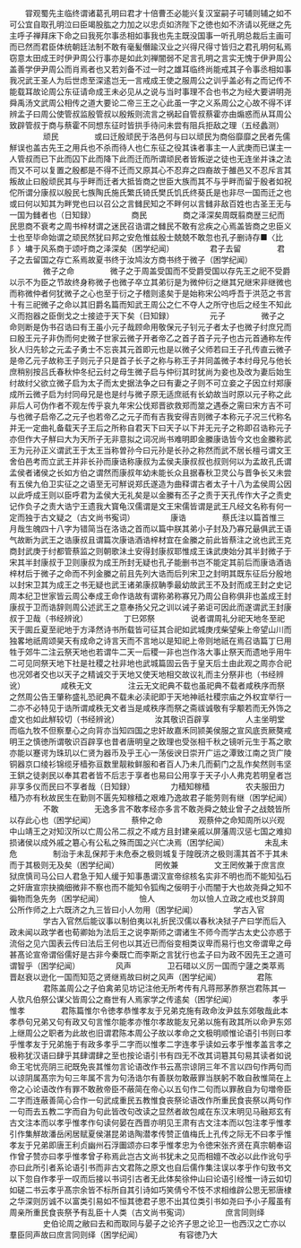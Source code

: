 <!-- { "loadSidebar": true } -->
　　甞观蜀先主临终谓诸葛孔明曰君才十倍曹丕必能兴复汉室嗣子可辅则辅之如不可公宜自取孔明泣曰臣竭股肱之力加之以忠贞如济陛下之徳也如不济请以死继之先主呼子禅拜床下命之曰我死尔事丞相如事我也先主既没国事一听孔明总裁后主画可而已然而君臣体统朝廷法制不敢有毫髪僭踰汉业之兴得尺得寸皆归之君孔明何私焉窃意太田成王时伊尹周公行事亦是如此刘禅闇弱不足言孔明之言实无愧于伊尹周公盖善学伊尹周公而肖焉者也又若刘备不过一时之雄耳临终尚能戒其子令事丞相如事我况武王圣人为后世虑至深逺岂无一言戒成王使之服周公之训乎盖必有之而记传不能载耳故论周公东征请命成王未必见从之说与当时事理不合也书之为经大要讲明尧舜禹汤文武周公相传之道大要论二帝三王之心此虽一字之义系周公之心故不得不详辨孟子曰周公使管叔监殷管叔以殷叛则流言之祸起自管叔蔡霍亦由煽惑而从耳周公致辟管叔于商与蔡霍不同想东征时皆拱手待问未尝有阻兵拒敌之理（五经蠡测）
　　
　　顽民
　　
　　或曰迁殷顽民于洛邑何与曰以顽民为商俗靡靡之民者先儒觧误也盖古先王之用兵也不杀而待人也仁东征之役其诛者事主一人武庚而已谋主一人管叔而已下此而囚下此而降下此而迁而所谓顽民者皆叛逆之徒也无连坐并诛之法而又不可以复置之殷都是不得不迁而又原其心不忍弃之四裔故于雒邑又不忍斥言其叛故止曰殷顽民其与乎畔而迁者大抵皆商之世臣大族而其不与乎畔而留于殷者如祝佗所谓分康叔以殷民七族陶氏施氏繁氏锜氏樊氏饥氏终葵氏是也非尽一国而迁之也或曰何以知其为畔党也曰以召公之言雠民知之不畔何以言雠非敌百姓也古圣王无与一国为雠者也（日知録）
　　
　　商民
　　
　　商之泽深矣周既翦商歴三纪而民思商不衰考之周书梓材谓之迷民召诰谓之雠民不敢有忿疾之心焉盖皆商之忠臣义士也至毕命始谓之顽民然犹曰邦之安危惟兹殷士兢兢不敢忽也孔子删诗存■〈比阝〉墉于风系商于颂吁商之泽深矣（困学纪闻）
　　
　　君子去留
　　
　　君子之去留国之存亡系焉故夏书终于汝鸠汝方商书终于微子（困学纪闻）
　　
　　微子之命
　　
　　微子之于周盖受国而不受爵受国以存先王之祀不受爵以示不为臣之节故终身称微子也微子卒立其弟衍是为微仲衍之继其兄继宋非继微也而称微仲者何犹微子之心也至于衍之子稽则逺矣于是始称宋公呜呼吾于洪范之书言十有三祀微子之命以其旧爵名篇而知武王周公之仁不夺人之所守也后之经生不知此义而抱器之臣倒戈之士接迹于天下矣（日知録）
　　
　　元子
　　
　　微子之命则断是伪书召诰曰有王虽小元子哉顾命用敬保元子钊元子者太子也微子纣庶兄而曰殷王元子非伪而何史微子世家云微子开者帝乙之首子首子元子也古元首通称左传狄人归先轸之元孟子勇士不忘丧其元首即元也是以微子父师若曰王子孔传直云微子是帝乙元子故称王子则元子只是首子长子之称与称王子并同盖微子本纣母兄与他长庶稍别按吕氏春秋仲冬纪云纣之母生微子启与仲衍其时犹尚为妾也及改为妻后始生纣故纣父欲立微子启为太子而太史据法争之曰有妻之子则不可立妾之子因立纣郑康成所云微子启为纣同母兄是也是纣与微子原无适庶祇有长幼故当时原以元子称之此非后人可伪作者不观左传乎哀九年宋公伐郑晋欲救郑而筮之遇泰之需曰宋方吉不可与也微子启帝乙之元子也若帝乙之元子而有吉我安得吉则微子本称元子况三代称名并无一定曲礼备载天子王后之所称自君天下曰天子以下并无元子之称即召诰称元子亦但作大子觧曰大为天所子无非意拟之词况尚书难明即金縢康诰皆今文也金縢称武王为元孙正义谓武王于太王当称曽孙今曰元孙是长孙之称然而武不居长檀弓谓文王舍伯邑考而立武王并非长孙而康诰称康叔为孟侯夫康叔叔也叔则何以为孟故孔氏谓孟侯者诸侯之长如方伯之谓然而康叔年幼未能长众且据春秋卫灵公与晋争长又未尝有五侯九伯卫实征之之语至无可觧说郑氏遂造为曲释谓古者太子十八为孟侯周公因以此呼成王则以臣呼君为孟侯大无礼矣是以金縢有丕子之责于天孔传作大子之责史记作负子之责大诰宁王遗我大寳龟汉儒谓是文王宋儒皆谓是武王凡经文名称有何一定而独于古文疑之（古文尚书寃词）
　　
　　康诰
　　
　　蔡氏注以篇首惟三月哉生魄四十八字为错简当在洛诰之首而以篇中朕其弟小子封及乃寡兄朂俱武王语气故断为武王之诰康叔且谓篇次康诰酒诰梓材宜在金縢之前此皆蔡注之讹也武王克商封武庚于纣都管蔡监之则朝歌沬土安得封康叔耶惟成王诛武庚始分其半封微子于宋其半封康叔于卫则康叔为成王所封无疑也孔子能删书岂不能定其前后而康诰酒诰梓材后于微子之命而不列金縢之前且先列大诰而后列宋卫之封明其既东征后分殷地以封宋卫其为成王之书无疑也武王诸弟康叔聃季最幼故武王不及封而成王封之史记周本纪卫世家皆云周公奉成王命作诰故有谓称弟称寡兄乃周公自称俱非也盖成王封康叔于卫而诰辞则周公述武王之意奉扬父兄之训以诫子弟讵可因此而遂谓武王封康叔于卫哉（书经辨讹）
　　
　　丁巳郊祭
　　
　　说者谓周礼分祀天地冬至祀天于圎丘夏至祀地于方泽然诗书所载皆可征其合祀如武城庚戌柴望柴上帝望山川而独畧地祇周颂昊天有成命之诗言天而不言地以是知祀上帝则地祇在焉召诰篇丁巳用牲于郊牛二注云祭天地也若谓牛二天一后稷一非也岂作洛大事止祭天而遗地乎用牛二可见同祭天地下社是社稷之社非地也武城篇固云告于皇天后土由此观之周亦合祀也况郊者交也以天子之精诚交于天地又使天地相交故议礼而主分祭非也（书经辨讹）
　　
　　咸秩无文
　　
　　注云无文祀典不载也虽祀典不载者咸秩序而祭之然周公告王肇称盛礼恐祀典不载未必渎祀即于天地神祇社稷宗庙之外权宜举行一二亦不必特见于诰所谓咸秩无文者当是咸秩序而祭之斋祓诚敬有孚颙若而无外饰之虚文也如此觧较切（书经辨讹）
　　
　　汝其敬识百辟享
　　
　　人主坐明堂而临九牧不但察羣心之向背亦当知四国之忠奸故嘉禾同颕美侯服之宣风底贡厥獒戒明王之慎徳所谓敬识百辟享也昔者唐明皇之致理也受张相千秋之镜听元生于蒍之歌亦能以蹇谔为珠玑以仁贤为器币及乎王心一荡佞谀日崇开广运之潭致江南之货广陵铜器京口绫衫锦缆牙樯弥亘数里靓籹鲜服和者百人乃未几而蓟门之乱作矣然则韦坚王鉷之徒剥民以奉其君者皆不后志于享者也易曰公用享于天子小人弗克若明皇者岂非享多仪而民曰不享者哉（日知録）
　　
　　力穑知稼穑
　　
　　农夫服田力穑乃亦有秋故民生在勤则不匮先知稼穑之艰难乃逸故君子能劳则有继（困学纪闻）
　　
　　不敢
　　
　　无逸多言不敢孝经亦多言不敢尧舜之兢业曾子之战兢皆所以存此心也（困学纪闻）
　　
　　蔡仲之命
　　
　　观蔡仲之命知周所以兴观中山靖王之对知汉所以亡周公吊二叔之不咸方且封建亲戚以屏藩周汉惩七国之难抑损诸侯以成外戚之簒心有公私之殊而国之兴亡决焉（困学纪闻）
　　
　　未乱未危
　　
　　制治于未乱保邦于未危泰之极则城复于隍旣济之极则濡其首不于其未而于其极则无及矣（困学纪闻）
　　
　　罔攸兼
　　
　　文王罔攸兼于庶言庶狱庶慎司马公曰人君急于知人缓于知事愚谓汉宣帝综核名实非不明也而不能知弘石之奸唐宣宗抉摘细微非不察也而不能知令狐绹之佞明于小而闇于大也故尧舜之知不徧物而急先务（困学纪闻）
　　
　　憸人
　　
　　勿以憸人立政之戒也爻辞周公所作师之上六既济之九三皆曰小人勿用（困学纪闻）
　　
　　学古入官
　　
　　学古入官然后能议事以制伯夷以礼折民汉儒以春秋决狱子产曰学而后入政未闻以政学者也荀卿始为法后王之说李斯师之谓诸生不师今而学古太史公亦惑于流俗之见六国表云传曰法后王何也以其近已而俗变相类议卑而易行也文帝谓卑之毋甚髙论宣帝谓俗儒好是古非今秦既亡而李斯之言犹行也孟子曰为政不因先王之道可谓智乎（困学纪闻）
　　
　　风声
　　
　　卫石碏以义厉一国而宁蘧之类萃焉晋赵衰以逊化一国而知范之贤继焉故曰树之风声（困学纪闻）
　　
　　君陈
　　
　　君陈盖周公之子伯禽弟见坊记注他无所考传有凡蒋邢茅胙祭岂君陈其一人欤凡伯祭公谋父皆周公之裔世有人焉家学之传逺矣（困学纪闻）
　　
　　孝乎惟孝
　　
　　君陈篇惟尔令徳孝恭惟孝友于兄弟克施有政命汝尹兹东郊敬哉此本孝恭句兄弟又句有政又句言惟尔能孝亦惟尔孝故能友兄弟以施有政其所以命尹东郊上继周公之职者为此故也旧谓君陈本周公子故以孝命之文极明顺惟论语引书则曰孝乎惟孝友于兄弟施于有政多孝乎二字而以惟孝二字连孝乎读如云孝乎惟孝盖言孝之极称犹汉语曰肆乎其肆谓肆之至也按论语引书有四无不改其词簒其句易其读者如说命王宅忧亮阴三祀既免丧其惟勿言论语改作书云髙宗谅阴三年不言以四句作两句而以谅阴属髙宗为句三年属不言为句汤诰尔有善朕勿敢蔽罪当朕躬不敢自赦惟简在上帝之心论语改作有罪不敢赦帝臣不蔽简在帝心以五句作二句而以罪赦自为句増帝臣二字而连蔽善简心合作一句武成重民五教惟食丧祭论语改作所重民食丧祭以两句作一句而去五教二字而自为句此皆改句改读之显然者故包咸在东汉末明见马融郑玄有古文注本而以孝乎惟孝作句读何晏在西晋亦明见王肃有古文注本而以包注孝乎惟孝引作集觧故潘岳闲居赋夏侯湛昆弟诰陶潜孝传赞正值梅氏上孔传之际无不曰孝乎惟孝友于兄弟即唐王利贞幽州石浮圗颂亦曰孝乎惟孝忠为令徳宋张齐贤在真宗朝奉诏作曾子赞亦曰孝乎惟孝曾子称焉此岂古文尚书犹未之见而相嬗不改必以此作讹句乎亦曰此所引者系论语引书而非古文君陈之原文也自后儒作集注误以孝乎作句致书文以下忽自作孝乎一叹而后接以书词引古者无此体矣徐仲山曰论语引经惟一诗云如切如磋二书云孝乎髙宗余皆不标所自其引诗如巧笑倩兮不忮不求相维辟公思无邪唐棣之华深则厉诚不以富类引易如不恒其徳君子思不出其位类引书如尧曰予小子履虽有周亲所重民食丧祭予有乱臣十人类（古文尚书寃词）
　　
　　庶言同则绎
　　
　　史伯论周之敝曰去和而取同与晏子之论齐子思之论卫一也西汉之亡亦以羣臣同声故曰庶言同则绎（困学纪闻）
　　
　　有容徳乃大
　　
